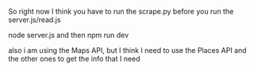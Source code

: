 So right now I think you have to run the scrape.py before you run the server.js/read.js

node server.js
and then 
npm run dev

also i am using the Maps API, but I think I need to use the Places API and the other ones to get the info that I need